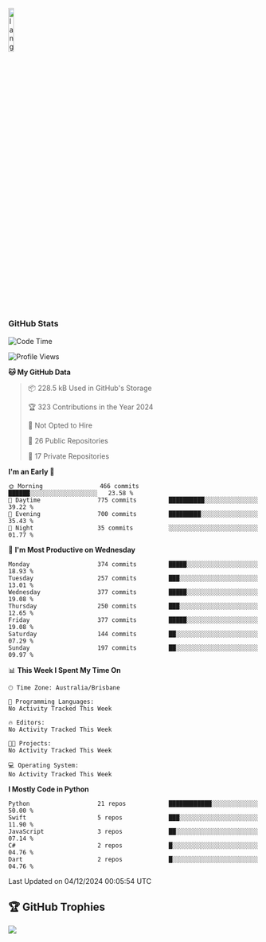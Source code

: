 <p align="left"><img width=15%" src="https://github.com/alansmathew/alansmathew/raw/master/lang.gif" alt="lang image here" /></p>

# <h3 align="left">GitHub Stats</h3>

<!--START_SECTION:waka-->
![Code Time](http://img.shields.io/badge/Code%20Time-521%20hrs%2049%20mins-blue)

![Profile Views](http://img.shields.io/badge/Profile%20Views-0-blue)

**🐱 My GitHub Data** 

> 📦 228.5 kB Used in GitHub's Storage 
 > 
> 🏆 323 Contributions in the Year 2024
 > 
> 🚫 Not Opted to Hire
 > 
> 📜 26 Public Repositories 
 > 
> 🔑 17 Private Repositories 
 > 
**I'm an Early 🐤** 

```text
🌞 Morning                466 commits         ██████░░░░░░░░░░░░░░░░░░░   23.58 % 
🌆 Daytime                775 commits         ██████████░░░░░░░░░░░░░░░   39.22 % 
🌃 Evening                700 commits         █████████░░░░░░░░░░░░░░░░   35.43 % 
🌙 Night                  35 commits          ░░░░░░░░░░░░░░░░░░░░░░░░░   01.77 % 
```
📅 **I'm Most Productive on Wednesday** 

```text
Monday                   374 commits         █████░░░░░░░░░░░░░░░░░░░░   18.93 % 
Tuesday                  257 commits         ███░░░░░░░░░░░░░░░░░░░░░░   13.01 % 
Wednesday                377 commits         █████░░░░░░░░░░░░░░░░░░░░   19.08 % 
Thursday                 250 commits         ███░░░░░░░░░░░░░░░░░░░░░░   12.65 % 
Friday                   377 commits         █████░░░░░░░░░░░░░░░░░░░░   19.08 % 
Saturday                 144 commits         ██░░░░░░░░░░░░░░░░░░░░░░░   07.29 % 
Sunday                   197 commits         ██░░░░░░░░░░░░░░░░░░░░░░░   09.97 % 
```


📊 **This Week I Spent My Time On** 

```text
🕑︎ Time Zone: Australia/Brisbane

💬 Programming Languages: 
No Activity Tracked This Week

🔥 Editors: 
No Activity Tracked This Week

🐱‍💻 Projects: 
No Activity Tracked This Week

💻 Operating System: 
No Activity Tracked This Week
```

**I Mostly Code in Python** 

```text
Python                   21 repos            ████████████░░░░░░░░░░░░░   50.00 % 
Swift                    5 repos             ███░░░░░░░░░░░░░░░░░░░░░░   11.90 % 
JavaScript               3 repos             ██░░░░░░░░░░░░░░░░░░░░░░░   07.14 % 
C#                       2 repos             █░░░░░░░░░░░░░░░░░░░░░░░░   04.76 % 
Dart                     2 repos             █░░░░░░░░░░░░░░░░░░░░░░░░   04.76 % 
```




 Last Updated on 04/12/2024 00:05:54 UTC
<!--END_SECTION:waka-->

## 🏆 GitHub Trophies

![](https://github-profile-trophy.vercel.app/?username=samh06&theme=discord&no-frame=true&no-bg=false&margin-w=4)
